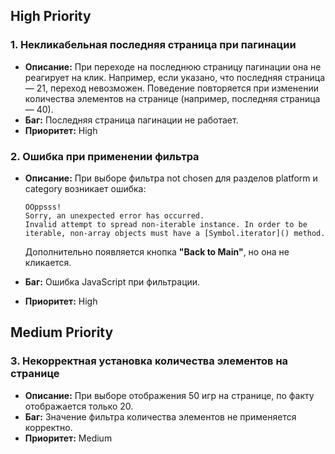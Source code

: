## High Priority

### 1. Некликабельная последняя страница при пагинации
- **Описание:** При переходе на последнюю страницу пагинации она не реагирует на клик. Например, если указано, что последняя страница — 21, переход невозможен. Поведение повторяется при изменении количества элементов на странице (например, последняя страница — 40).
- **Баг:** Последняя страница пагинации не работает.
- **Приоритет:** High

### 2. Ошибка при применении фильтра
- **Описание:** При выборе фильтра not chosen для разделов platform и category возникает ошибка:
  ```
  OOppsss!
  Sorry, an unexpected error has occurred.
  Invalid attempt to spread non-iterable instance. In order to be iterable, non-array objects must have a [Symbol.iterator]() method.
  ```
  
  Дополнительно появляется кнопка **"Back to Main"**, но она не кликается.
- **Баг:** Ошибка JavaScript при фильтрации.
- **Приоритет:** High

## Medium Priority

### 3. Некорректная установка количества элементов на странице
- **Описание:** При выборе отображения 50 игр на странице, по факту отображается только 20.
- **Баг:** Значение фильтра количества элементов не применяется корректно.
- **Приоритет:** Medium 
